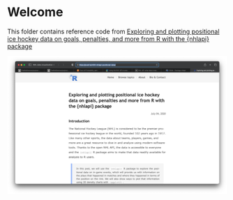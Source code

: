 # Welcome

This folder contains reference code from [Exploring and plotting positional ice hockey data on goals, penalties, and more from R with the {nhlapi} package](https://jozef.io/r400-nhlapi-positional-data/)

![assets/welcome.png](assets/welcome.png)
